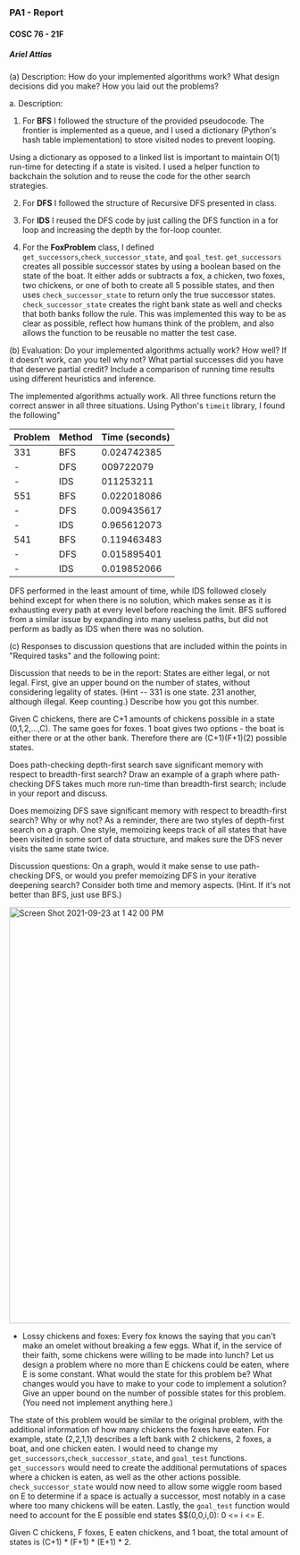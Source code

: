 ### PA1 - Report
#### COSC 76 - 21F
##### Ariel Attias


(a) Description: How do your implemented algorithms work? What design decisions did you make? How you laid out the problems?

a. Description: 
  1. For **BFS** I followed the structure of the provided pseudocode. The frontier is implemented as a queue, and I used a dictionary (Python's hash table implementation) to store visited nodes to prevent looping. 
  
  Using a dictionary as opposed to a linked list is important to maintain O(1) run-time for detecting if a state is visited. I used a helper function to backchain the solution and to reuse the code for the other search strategies.

  2. For **DFS** I followed the structure of Recursive DFS presented in class.

  3. For **IDS** I reused the DFS code by just calling the DFS function in a for loop and increasing the depth by the for-loop counter.

  4. For the **FoxProblem** class, I defined `get_successors`,`check_successor_state`, and `goal_test`. `get_successors` creates all possible successor states by using a boolean based on the state of the boat. It either adds or subtracts a fox, a chicken, two foxes, two chickens, or one of both to create all 5 possible states, and then uses `check_successor_state` to return only the true successor states. `check_successor_state` creates the right bank state as well and checks that both banks follow the rule. This was implemented this way to be as clear as possible, reflect how humans think of the problem, and also allows the function to be reusable no matter the test case.

(b) Evaluation: Do your implemented algorithms actually work? How well? If it doesn’t work, can you tell why not? What partial successes did you have that deserve partial credit? Include a comparison of running time results using different heuristics and inference.

The implemented algorithms actually work. All three functions return the correct answer in all three situations. Using Python's `timeit` library, I found the following"

| Problem      | Method     |Time (seconds)|
| ----------- | ----------- | ----------- |
| 331         | BFS         | 0.024742385 |
| -         | DFS         | 009722079   |
| -         | IDS         | 011253211   |
| 551         | BFS         | 0.022018086 |
| -         | DFS         | 0.009435617 |
| -         | IDS         | 0.965612073 |
| 541         | BFS         | 0.119463483 |
| -         | DFS         | 0.015895401 |
| -         | IDS         | 0.019852066 |

DFS performed in the least amount of time, while IDS followed closely behind except for when there is no solution, which makes sense as it is exhausting every path at every level before reaching the limit. BFS suffored from a similar issue by expanding into many useless paths, but did not perform as badly as IDS when there was no solution.

(c) Responses to discussion questions that are included within the points in "Required tasks" and the following point:

Discussion that needs to be in the report: States are either legal, or not legal.  First, give an upper bound on the number of states, without considering legality of states.  (Hint -- 331 is one state.  231 another, although illegal.  Keep counting.) Describe how you got this number.

Given  C chickens, there are C+1 amounts of chickens possible in a state (0,1,2,...,C). The same goes for foxes. 1 boat gives two options - the boat is either there or at the other bank. Therefore there are (C+1)(F+1)(2) possible states.

Does path-checking depth-first search save significant memory with respect to breadth-first search?  Draw an example of a graph where path-checking DFS takes much more run-time than breadth-first search; include in your report and discuss.




Does memoizing DFS save significant memory with respect to breadth-first search?  Why or why not? As a reminder, there are two styles of depth-first search on a graph.  One style, memoizing keeps track of all states that have been visited in some sort of data structure, and makes sure the DFS never visits the same state twice. 

Discussion questions:  On a graph, would it make sense to use path-checking DFS, or would you prefer memoizing DFS in your iterative deepening search?  Consider both time and memory aspects.  (Hint.  If it's not better than BFS, just use BFS.)

<img width="744" alt="Screen Shot 2021-09-23 at 1 42 00 PM" src="https://user-images.githubusercontent.com/72452765/134557195-9c87bd10-8270-4fab-ba3a-0c3c6461e003.png">




- Lossy chickens and foxes: Every fox knows the saying that you can't make an omelet without breaking a few eggs.  What if, in the service of their faith, some chickens were willing to be made into lunch?  Let us design a problem where no more than E chickens could be eaten, where E is some constant.  What would the state for this problem be?  What changes would you have to make to your code to implement a solution?  Give an upper bound on the number of possible states for this problem.  (You need not implement anything here.)

The state of this problem would be similar to the original problem, with the additional information of how many chickens the foxes have eaten. For example, state (2,2,1,1) describes a left bank with 2 chickens, 2 foxes, a boat, and one chicken eaten. I would need to change my `get_successors`,`check_successor_state`, and `goal_test` functions. `get_successors` would need to create the additional permutations of spaces where a chicken is eaten, as well as the other actions possible. `check_successor_state` would now need to allow some wiggle room based on E to determine if a space is actually a successor, most notably in a case where too many chickens will be eaten. Lastly, the `goal_test` function would need to account for the E possible end states $$(0,0,i,0): 0 <= i <= E.

Given C chickens, F foxes, E eaten chickens, and 1 boat, the total amount of states is (C+1) * (F+1) * (E+1) * 2.
